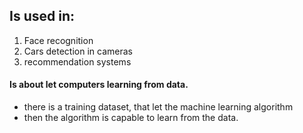 
## Is used in:
1. Face recognition
2. Cars detection in cameras
3. recommendation systems

#### Is about let computers learning from data.

- there is a training dataset, that let the machine learning algorithm
- then the algorithm is capable to learn from the data.